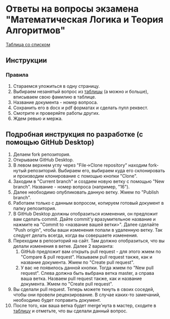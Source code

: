 # Ответы на вопросы экзамена "Математическая Логика и Теория Алгоритмов"
[Таблица со списком][1]

## Инструкции
### Правила
1. Стараемся уложиться в одну страницу.<br>
2. Выбираем незанятый вопрос из [таблицы][1] (а можно и больше), вписываем свою фамилию в таблице. <br>
3. Название документа - номер вопроса.<br>
4. Сохранить его в docx и pdf форматах и сделать пулл реквест.<br>
5. Смотрите и проверяйте работы других.<br>
6. Ждем ревью и мержа.<br>

## Подробная инструкция по разработке (с помощью GitHub Desktop)
1. Делаем fork репозитория.<br>
2. Открываем GitHub Desktop.<br>
3. В левом верхнем углу через "File->Clone repository" находим fork-нутый репозиторий. Выбираем его, выбираем куда его склонировать и производим клонирование с помощью кнопки "Clone".<br>
4. Заходим в "Current branch" и создаем новую ветку с помощью "New branch". Название - номер вопроса (например, "16").<br>
5. Далее необходимо опубликовать данную ветку. Жмем по "Publish branch".
6. Работаем только с данным вопросом, копируем готовый документ в папку репозитория.<br>
7. В GitHub Desktop должны отобразиться изменения, он предложит вам сделать commit. Дайте commit'у вразумительное название и нажмите на "Commit to <название вашей ветки>". Далее сделайте "Push origin", чтобы ваши изменения попали в удаленную ветку. Так следует делать всегда, когда вы совершаете изменения.<br>
8. Переходим в репозиторий на сайт. Там должно отобразиться, что вы делали изменения в ветке. Далее 2 варианта:<br>
   1. GitHub предложит вам открыть pull request - для этого жмем по "Compare & pull request". Называем pull request также, как и название документа. Жмем по "Create pull request".<br>
   2. У вас не появилось данной кнопки. Тогда жмем по "New pull request". Слева должна быть выбрана ветка master, а справа ваша ветка. Назваем pull request также, как и название документа. Жмем по "Create pull request".<br>
9. Вы сделали pull request. Теперь можете ткнуть в своих соседей, чтобы они провели рецензирование. В случае каких-то замечаний, необходимо будет поправить документ.<br>
10. После того, как ваша ветка будет merge'нута в мастер, сходите в [таблицу][1] и отметьте, что вы сделали данный вопрос.<br>

<!-- LINKS -->
[1]: https://docs.google.com/spreadsheets/d/1GM_Oi23mgJdevG44jzeDZ28A8xBUvFo-I4W5lITa8Sw/edit?usp=sharing
